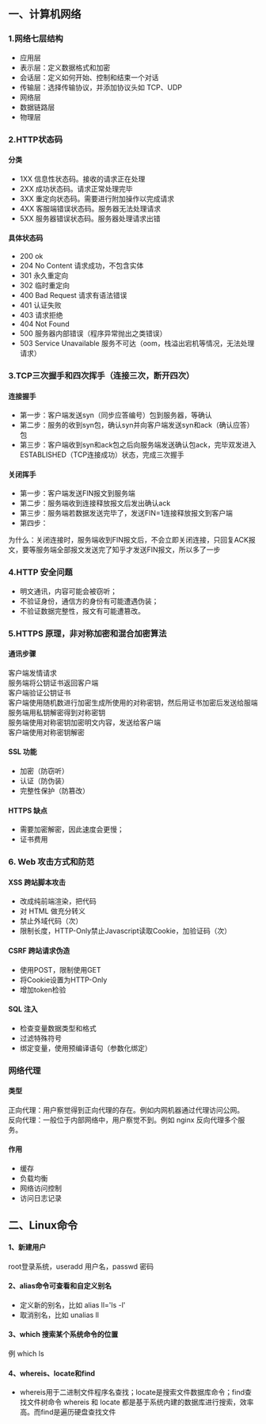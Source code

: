 ## 一、计算机网络
### 1.网络七层结构
- 应用层
- 表示层：定义数据格式和加密
- 会话层：定义如何开始、控制和结束一个对话
- 传输层：选择传输协议，并添加协议头如 TCP、UDP
- 网络层
- 数据链路层
- 物理层
### 2.HTTP状态码
#### 分类
- 1XX 信息性状态码。接收的请求正在处理
- 2XX 成功状态码。请求正常处理完毕
- 3XX 重定向状态码。需要进行附加操作以完成请求
- 4XX 客服端错误状态码。服务器无法处理请求
- 5XX 服务器错误状态码。服务器处理请求出错
#### 具体状态码
- 200 ok
- 204 No Content 请求成功，不包含实体
- 301 永久重定向
- 302 临时重定向
- 400 Bad Request 请求有语法错误
- 401 认证失败
- 403 请求拒绝
- 404 Not Found
- 500 服务器内部错误（程序异常抛出之类错误）
- 503 Service Unavailable 服务不可达（oom，栈溢出宕机等情况，无法处理请求）

### 3.TCP三次握手和四次挥手（连接三次，断开四次）
#### 连接握手
- 第一步：客户端发送syn（同步应答编号）包到服务器，等确认
- 第二步：服务的收到syn包，确认syn并向客户端发送syn和ack（确认应答）包
- 第三步：客户端收到syn和ack包之后向服务端发送确认包ack，完毕双发进入ESTABLISHED（TCP连接成功）状态，完成三次握手
#### 关闭挥手
- 第一步：客户端发送FIN报文到服务端
- 第二步：服务端收到连接释放报文后发出确认ack
- 第三步：服务端若数据发送完毕了，发送FIN=1连接释放报文到客户端
- 第四步：

为什么：关闭连接时，服务端收到FIN报文后，不会立即关闭连接，只回复ACK报文，要等服务端全部报文发送完了知乎才发送FIN报文，所以多了一步

### 4.HTTP 安全问题
- 明文通讯，内容可能会被窃听；
- 不验证身份，通信方的身份有可能遭遇伪装；
- 不验证数据完整性，报文有可能遭篡改。

### 5.HTTPS 原理，非对称加密和混合加密算法
#### 通讯步骤
客户端发情请求  
服务端将公钥证书返回客户端  
客户端验证公钥证书  
客户端使用随机数进行加密生成所使用的对称密钥，然后用证书加密后发送给服端  
服务端用私钥解密得到对称密钥  
服务端使用对称密钥加密明文内容，发送给客户端  
客户端使用对称密钥解密  
#### SSL 功能
- 加密（防窃听）
- 认证（防伪装）
- 完整性保护（防篡改）
#### HTTPS 缺点
- 需要加密解密，因此速度会更慢；
- 证书费用

### 6. Web 攻击方式和防范
#### XSS 跨站脚本攻击
- 改成纯前端渲染，把代码
- 对 HTML 做充分转义
- 禁止外域代码（次）
- 限制长度，HTTP-Only禁止Javascript读取Cookie，加验证码（次）
#### CSRF 跨站请求伪造
- 使用POST，限制使用GET
- 将Cookie设置为HTTP-Only
- 增加token检验
#### SQL 注入
- 检查变量数据类型和格式
- 过滤特殊符号
- 绑定变量，使用预编译语句（参数化绑定）

### 网络代理
#### 类型
正向代理：用户察觉得到正向代理的存在。例如内网机器通过代理访问公网。  
反向代理：一般位于内部网络中，用户察觉不到。例如 nginx 反向代理多个服务。
#### 作用
- 缓存
- 负载均衡
- 网络访问控制
- 访问日志记录


## 二、Linux命令

#### 1、新建用户
root登录系统，useradd 用户名，passwd 密码

#### 2、alias命令可查看和自定义别名
- 定义新的别名，比如 alias ll='ls -l' 
- 取消别名，比如 unalias ll

#### 3、which 搜索某个系统命令的位置
例  which ls

#### 4、whereis、locate和find
- whereis用于二进制文件程序名查找；locate是搜索文件数据库命令；find查找文件树命令
whereis 和 locate 都是基于系统内建的数据库进行搜索，效率高。而find是遍历硬盘查找文件
